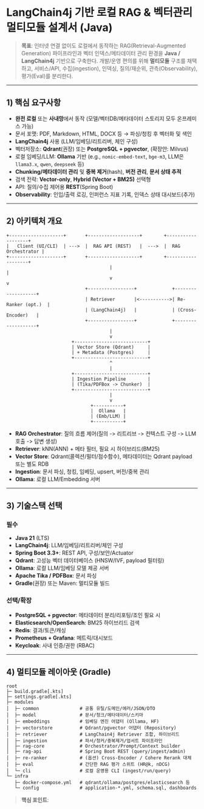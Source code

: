 # LangChain4j 기반 로컬 RAG & 벡터관리 멀티모듈 설계서 (Java)

> **목표**: 인터넷 연결 없이도 로컬에서 동작하는 RAG(Retrieval-Augmented Generation) 파이프라인과 벡터 인덱스/메타데이터 관리 환경을 **Java / LangChain4j** 기반으로 구축한다. 개발/운영 편의를 위해 **멀티모듈** 구조를 채택하고, 서비스/API, 수집(ingestion), 인덱싱, 질의/재순위, 관측(Observability), 평가(Eval)를 분리한다.

---

## 1) 핵심 요구사항

* **완전 로컬** 또는 **사내망**에서 동작 (모델/벡터DB/메타데이터 스토리지 모두 온프레미스 가능)
* 문서 포맷: PDF, Markdown, HTML, DOCX 등 → 파싱/청킹 후 벡터화 및 색인
* **LangChain4j** 사용 (LLM/임베딩/리트리버, 체인 구성)
* 벡터저장소: **Qdrant**(권장) 또는 **PostgreSQL + pgvector**, (확장안: Milvus)
* 로컬 임베딩/LLM: **Ollama** 기반 (e.g., `nomic-embed-text`, `bge-m3`, LLM은 `llama3.x`, `qwen`, `deepseek` 등)
* **Chunking/메타데이터 관리** 및 **중복 제거**(hash), **버전 관리**, **문서 상태 추적**
* 검색 전략: **Vector-only**, **Hybrid (Vector + BM25)** 선택형
* API: 질의/수집 제어용 **REST**(Spring Boot)
* **Observability**: 인입/출력 로깅, 인퍼런스 지표 기록, 인덱스 상태 대시보드(추가)

---

## 2) 아키텍처 개요

```
+--------------------+       +-------------------+        +-------------------+
|   Client (UI/CLI)  | --->  |  RAG API (REST)   |  --->  |  RAG Orchestrator |
+--------------------+       +-------------------+        +-------------------+
                                      |                               |
                                      v                               v
                             +-----------------+             +-------------------+
                             | Retriever       |<----------->| Re-Ranker (opt.)  |
                             | (LangChain4j)   |             | (Cross-Encoder)   |
                             +-----------------+             +-------------------+
                                      |
                                      v
                        +---------------------------+
                        | Vector Store (Qdrant)     |
                        | + Metadata (Postgres)     |
                        +---------------------------+
                                      ^
                                      |
                        +---------------------------+
                        | Ingestion Pipeline        |
                        | (Tika/PDFBox -> Chunker)  |
                        +---------------------------+
                                      |
                                      v
                               +-----------+
                               |  Ollama   |
                               | (Emb/LLM) |
                               +-----------+
```

* **RAG Orchestrator**: 질의 흐름 제어(질의 -> 리트리브 -> 컨텍스트 구성 -> LLM 호출 -> 답변 생성)
* **Retriever**: kNN(ANN) + 메타 필터, 필요 시 하이브리드(BM25)
* **Vector Store**: Qdrant(콜렉션/필터/점수함수), 메타데이터는 Qdrant payload 또는 별도 RDB
* **Ingestion**: 문서 파싱, 청킹, 임베딩, upsert, 버전/중복 관리
* **Ollama**: 로컬 LLM/Embedding 서버

---

## 3) 기술스택 선택

### 필수

* **Java 21** (LTS)
* **LangChain4j**: LLM/임베딩/리트리버/체인 구성
* **Spring Boot 3.3+**: REST API, 구성/보안/Actuator
* **Qdrant**: 고성능 벡터 데이터베이스 (HNSW/IVF, payload 필터링)
* **Ollama**: 로컬 LLM/임베딩 모델 제공 서버
* **Apache Tika / PDFBox**: 문서 파싱
* **Gradle**(권장) 또는 Maven: 멀티모듈 빌드

### 선택/확장

* **PostgreSQL + pgvector**: 메타데이터 분리/리포팅/조인 필요 시
* **Elasticsearch/OpenSearch**: BM25 하이브리드 검색
* **Redis**: 결과/토큰/캐싱
* **Prometheus + Grafana**: 메트릭/대시보드
* **Keycloak**: 사내 인증/권한 (RBAC)

---

## 4) 멀티모듈 레이아웃 (Gradle)

```
root
├─ build.gradle[.kts]
├─ settings.gradle[.kts]
├─ modules
│  ├─ common               # 공통 유틸/도메인/에러/JSON/DTO
│  ├─ model                # 문서/청크/메타데이터/스키마
│  ├─ embeddings           # 임베딩 엔진 어댑터 (Ollama, HF)
│  ├─ vectorstore          # Qdrant/pgvector 어댑터 (Repository)
│  ├─ retriever            # LangChain4j Retriever 조합, 하이브리드
│  ├─ ingestion            # 파서/청커/중복제거/업서트 파이프라인
│  ├─ rag-core             # Orchestrator/Prompt/Context builder
│  ├─ rag-api              # Spring Boot REST (query/ingest/admin)
│  ├─ re-ranker            # (옵션) Cross-Encoder / Cohere Rerank 대체
│  ├─ eval                 # 간단한 RAG 평가 스위트 (HR@k, nDCG)
│  └─ cli                  # 로컬 운영용 CLI (ingest/run/query)
└─ infra
   ├─ docker-compose.yml   # qdrant/ollama/postgres/elasticsearch 등
   └─ config               # application-*.yml, schema.sql, dashboards
```

> **핵심 포인트**: